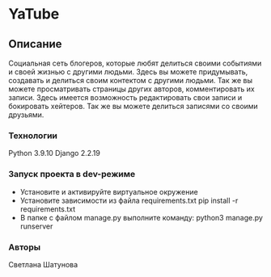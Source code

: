 # YaTube

## Описание

Социальная сеть блогеров, которые любят делиться своими событиями и своей жизнью с другими людьми. Здесь вы можете придумывать, создавать и делиться своим контектом с другими людьми. Так же вы можете просматривать страницы других авторов, комментировать их записи. Здесь имеется возможность редактировать свои записи и бокировать хейтеров. Так же вы можете делиться записями со своими друзьями.

### Технологии

Python 3.9.10
Django 2.2.19

### Запуск проекта в dev-режиме

- Установите и активируйте виртуальное окружение
- Установите зависимости из файла requirements.txt
pip install -r requirements.txt
- В папке с файлом manage.py выполните команду:
python3 manage.py runserver

### Авторы

Светлана Шатунова
